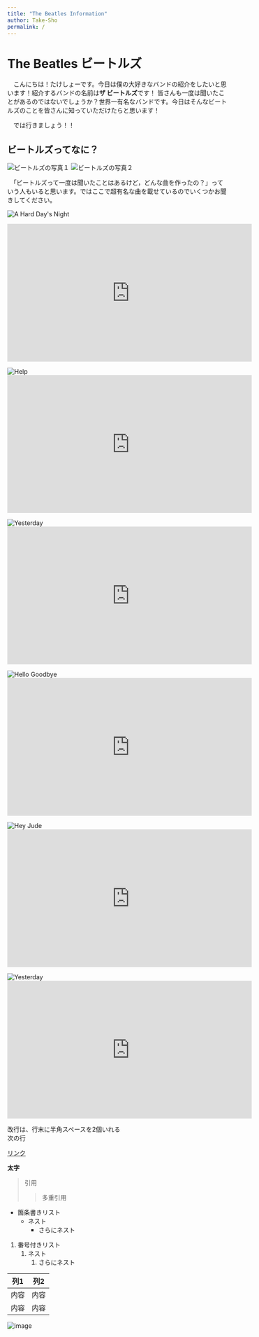 ```yaml
---
title: "The Beatles Information"
author: Take-Sho
permalink: /
---
```


# The Beatles ビートルズ
　こんにちは！たけしょーです。今日は僕の大好きなバンドの紹介をしたいと思います！紹介するバンドの名前は**ザ ビートルズ**です！
皆さんも一度は聞いたことがあるのではないでしょうか？世界一有名なバンドです。今日はそんなビートルズのことを皆さんに知っていただけたらと思います！
　

　では行きましょう！！

## ビートルズってなに？
![ビートルズの写真１](https://upload.wikimedia.org/wikipedia/commons/thumb/9/9f/Beatles_ad_1965_just_the_beatles_crop.jpg/276px-Beatles_ad_1965_just_the_beatles_crop.jpg)
![ビートルズの写真２](https://www.udiscovermusic.jp/wp-content/uploads/2019/08/%E3%82%B6%E3%83%BB%E3%83%93%E3%83%BC%E3%83%88%E3%83%AB%E3%82%BA%E3%80%8E%E3%82%A2%E3%83%93%E3%82%A4%E3%83%BB%E3%83%AD%E3%83%BC%E3%83%89%E3%80%8F-small-300x300.jpg)

　「ビートルズって一度は聞いたことはあるけど，どんな曲を作ったの？」っていう人もいると思います。ではここで超有名な曲を載せているのでいくつかお聞きしてください。
 
 ![A Hard Day's Night](https://www.youtube.com/watch?v=AMSiHdrHl0g)  
 
 <iframe width="560" height="315" src="https://www.youtube.com/embed/AMSiHdrHl0g" title="YouTube video player" frameborder="0" allow="accelerometer; autoplay; clipboard-write; encrypted-media; gyroscope; picture-in-picture" allowfullscreen></iframe>  
 
 ![Help](https://www.youtube.com/watch?v=2Q_ZzBGPdqE)  <iframe width="560" height="315" src="https://www.youtube.com/embed/2Q_ZzBGPdqE" title="YouTube video player" frameborder="0" allow="accelerometer; autoplay; clipboard-write; encrypted-media; gyroscope; picture-in-picture" allowfullscreen></iframe>  
 
 ![Yesterday](https://www.youtube.com/watch?v=wXTJBr9tt8Q)  <iframe width="560" height="315" src="https://www.youtube.com/embed/wXTJBr9tt8Q" title="YouTube video player" frameborder="0" allow="accelerometer; autoplay; clipboard-write; encrypted-media; gyroscope; picture-in-picture" allowfullscreen></iframe>  
 
 ![Hello Goodbye](https://www.youtube.com/watch?v=rblYSKz_VnI)  <iframe width="560" height="315" src="https://www.youtube.com/embed/rblYSKz_VnI" title="YouTube video player" frameborder="0" allow="accelerometer; autoplay; clipboard-write; encrypted-media; gyroscope; picture-in-picture" allowfullscreen></iframe>  
 
 ![Hey Jude](https://www.youtube.com/watch?v=mQER0A0ej0M)  <iframe width="560" height="315" src="https://www.youtube.com/embed/mQER0A0ej0M" title="YouTube video player" frameborder="0" allow="accelerometer; autoplay; clipboard-write; encrypted-media; gyroscope; picture-in-picture" allowfullscreen></iframe>  
 
 ![Yesterday](https://www.youtube.com/watch?v=HzvDofigTKQ)  <iframe width="560" height="315" src="https://www.youtube.com/embed/HzvDofigTKQ" title="YouTube video player" frameborder="0" allow="accelerometer; autoplay; clipboard-write; encrypted-media; gyroscope; picture-in-picture" allowfullscreen></iframe>  
 

 

改行は、行末に半角スペースを2個いれる  
次の行

[リンク](https://www.google.co.jp/)

**太字**

> 引用
>> 多重引用


- 箇条書きリスト
  - ネスト
    - さらにネスト


1. 番号付きリスト
   1. ネスト
      1. さらにネスト

  
| 列1  | 列2  |
|-----|-----|
| 内容  | 内容  |
| 内容  | 内容  |

![image](/220422_GitHubPages/assets/images/logo-150.png)
